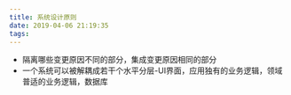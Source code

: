 ```yaml
---
title: 系统设计原则
date: 2019-04-06 21:19:35
tags:
---
```


* 隔离哪些变更原因不同的部分，集成变更原因相同的部分
* 一个系统可以被解耦成若干个水平分层-UI界面，应用独有的业务逻辑，领域普适的业务逻辑，数据库